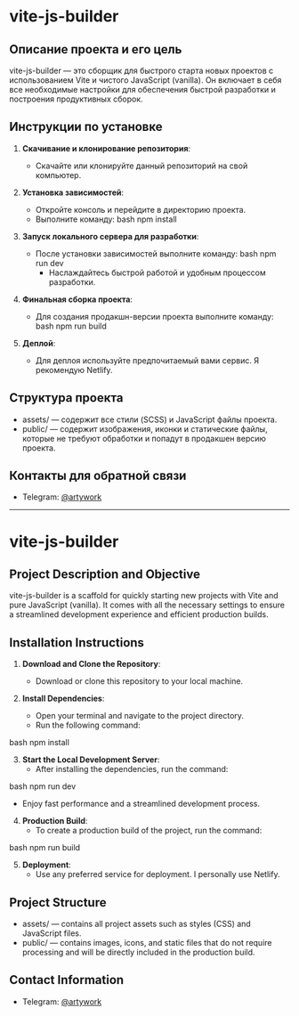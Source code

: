 # vite-js-builder

## Описание проекта и его цель

vite-js-builder — это сборщик для быстрого старта новых проектов с использованием Vite и чистого JavaScript (vanilla). Он включает в себя все необходимые настройки для обеспечения быстрой разработки и построения продуктивных сборок.

## Инструкции по установке

1. **Скачивание и клонирование репозитория**:

   - Скачайте или клонируйте данный репозиторий на свой компьютер.

2. **Установка зависимостей**:
   - Откройте консоль и перейдите в директорию проекта.
   - Выполните команду:
     bash
     npm install
3. **Запуск локального сервера для разработки**:

   - После установки зависимостей выполните команду:
     bash
     npm run dev
     - Наслаждайтесь быстрой работой и удобным процессом разработки.

4. **Финальная сборка проекта**:
   - Для создания продакшн-версии проекта выполните команду:
     bash
     npm run build
5. **Деплой**:
   - Для деплоя используйте предпочитаемый вами сервис. Я рекомендую Netlify.

## Структура проекта

- assets/ — содержит все стили (SCSS) и JavaScript файлы проекта.
- public/ — содержит изображения, иконки и статические файлы, которые не требуют обработки и попадут в продакшен версию проекта.

## Контакты для обратной связи

- Telegram: [@artywork](https://t.me/artywork)

---

# vite-js-builder

## Project Description and Objective

vite-js-builder is a scaffold for quickly starting new projects with Vite and pure JavaScript (vanilla). It comes with all the necessary settings to ensure a streamlined development experience and efficient production builds.

## Installation Instructions

1. **Download and Clone the Repository**:

   - Download or clone this repository to your local machine.

2. **Install Dependencies**:
   - Open your terminal and navigate to the project directory.
   - Run the following command:

bash
npm install

3. **Start the Local Development Server**:
   - After installing the dependencies, run the command:

bash
npm run dev

- Enjoy fast performance and a streamlined development process.

4. **Production Build**:
   - To create a production build of the project, run the command:

bash
npm run build

5. **Deployment**:
   - Use any preferred service for deployment. I personally use Netlify.

## Project Structure

- assets/ — contains all project assets such as styles (CSS) and JavaScript files.
- public/ — contains images, icons, and static files that do not require processing and will be directly included in the production build.

## Contact Information

- Telegram: [@artywork](https://t.me/artywork)
